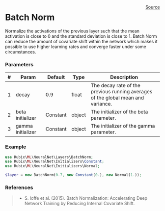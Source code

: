 <span style="float:right;"><a href="https://github.com/RubixML/RubixML/blob/master/src/NeuralNet/Layers/BatchNorm.php">Source</a></span>

# Batch Norm
Normalize the activations of the previous layer such that the mean activation is close to 0 and the standard deviation is close to 1. Batch Norm can reduce the amount of covariate shift within the network which makes it possible to use higher learning rates and converge faster under some circumstances.

### Parameters
| # | Param | Default | Type | Description |
|---|---|---|---|---|
| 1 | decay | 0.9 | float | The decay rate of the previous running averages of the global mean and variance. |
| 2 | beta initializer | Constant | object | The initializer of the beta parameter. |
| 3 | gamma initializer | Constant | object | The initializer of the gamma parameter. |

### Example
```php
use Rubix\ML\NeuralNet\Layers\BatchNorm;
use Rubix\ML\NeuralNet\Initializers\Constant;
use Rubix\ML\NeuralNet\Initializers\Normal;

$layer = new BatchNorm(0.7, new Constant(0.), new Normal(1.));
```

### References
>- S. Ioffe et al. (2015). Batch Normalization: Accelerating Deep Network Training by Reducing Internal Covariate Shift.